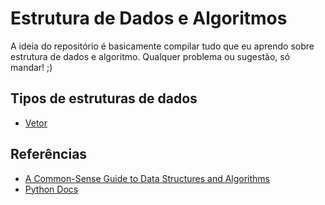 # Estrutura de Dados e Algoritmos

A ideia do repositório é basicamente compilar tudo que eu aprendo sobre estrutura de dados e algoritmo. Qualquer problema ou sugestão, só mandar! ;)

## Tipos de estruturas de dados

- [Vetor](./explicacoes/vetor.md)

## Referências

- [A Common-Sense Guide to Data Structures and Algorithms](https://www.amazon.com/-/pt/dp/1680507222/?_encoding=UTF8&pd_rd_w=x2uAq&content-id=amzn1.sym.716a1ed9-074f-4780-9325-0019fece3c64&pf_rd_p=716a1ed9-074f-4780-9325-0019fece3c64&pf_rd_r=TKD5934ZS6KA44CQTCFP&pd_rd_wg=xTSCy&pd_rd_r=916a179c-0da4-4e04-be65-3bf97c621697&ref_=pd_gw_ci_mcx_mr_hp_atf_m)
- [Python Docs](https://docs.python.org/3/index.html)

